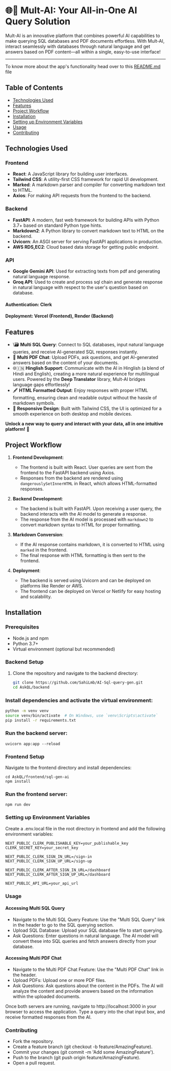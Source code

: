 # 🌐🤖 Mult-AI: Your All-in-One AI Query Solution

Mult-AI is an innovative platform that combines powerful AI capabilities to make querying SQL databases and PDF documents effortless. With Mult-AI, interact seamlessly with databases through natural language and get answers based on PDF content—all within a single, easy-to-use interface!

---

To know more about the app's functionality head over to this [README.md](AskQL/README.md) file

## Table of Contents
- [Technologies Used](#technologies-used)
- [Features](#features)
- [Project Workflow](#project-workflow)
- [Installation](#installation)
- [Setting up Environment Variables](#setting-up-environment-variables)
- [Usage](#usage)
- [Contributing](#contributing)

## Technologies Used

### Frontend
- **React**: A JavaScript library for building user interfaces.
- **Tailwind CSS**: A utility-first CSS framework for rapid UI development.
- **Marked**: A markdown parser and compiler for converting markdown text to HTML.
- **Axios**: For making API requests from the frontend to the backend.

### Backend
- **FastAPI**: A modern, fast web framework for building APIs with Python 3.7+ based on standard Python type hints.
- **Markdown2**: A Python library to convert markdown text to HTML on the backend.
- **Uvicorn**: An ASGI server for serving FastAPI applications in production.
- **AWS RDS,EC2**: Cloud based data storage for getting public endpoint.

### API
- **Google Gemini API**: Used for extracting texts from pdf and generating natural language response.
- **Groq API**: Used to create and process sql chain and generate response in natural language with respect to the user's question based on database.

#### Authentication: Clerk
#### Deployment: Vercel (Frontend), Render (Backend)

## Features

- \🗃️ **Multi SQL Query**: Connect to SQL databases, input natural language queries, and receive AI-generated SQL responses instantly.
- 📄 **Multi PDF Chat**: Upload PDFs, ask questions, and get AI-generated answers based on the content of your documents.
- 🌐🇮🇳 **Hinglish Support**: Communicate with the AI in Hinglish (a blend of Hindi and English), creating a more natural experience for multilingual users. Powered by the **Deep Translator** library, Mult-AI bridges language gaps effortlessly!
- 🖋️ **HTML Formatted Output**: Enjoy responses with proper HTML formatting, ensuring clean and readable output without the hassle of markdown symbols.
- 📱 **Responsive Design**: Built with Tailwind CSS, the UI is optimized for a smooth experience on both desktop and mobile devices.

**Unlock a new way to query and interact with your data, all in one intuitive platform!** 🚀


## Project Workflow

1. **Frontend Development**:
   - The frontend is built with React. User queries are sent from the frontend to the FastAPI backend using Axios.
   - Responses from the backend are rendered using `dangerouslySetInnerHTML` in React, which allows HTML-formatted responses.

2. **Backend Development**:
   - The backend is built with FastAPI. Upon receiving a user query, the backend interacts with the AI model to generate a response.
   - The response from the AI model is processed with `markdown2` to convert markdown syntax to HTML for proper formatting.

3. **Markdown Conversion**:
   - If the AI response contains markdown, it is converted to HTML using `marked` in the frontend.
   - The final response with HTML formatting is then sent to the frontend.

4. **Deployment**:
   - The backend is served using Uvicorn and can be deployed on platforms like Render or AWS.
   - The frontend can be deployed on Vercel or Netlify for easy hosting and scalability.

## Installation

### Prerequisites
- Node.js and npm
- Python 3.7+
- Virtual environment (optional but recommended)

### Backend Setup
1. Clone the repository and navigate to the backend directory:
   ```bash
   git clone https://github.com/SahiLmb/AI-Sql-query-gen.git
   cd AskQL/backend

### Install dependencies and activate the virtual environment:
```bash
python -m venv venv
source venv/bin/activate  # On Windows, use `venv\Scripts\activate`
pip install -r requirements.txt
```
### Run the backend server:
```
uvicorn app:app --reload
```

### Frontend Setup
Navigate to the frontend directory and install dependencies:
```
cd AskQL/frontend/sql-gen-ai
npm install
```
### Run the frontend server:
```
npm run dev
```

### Setting up Environment Variables
Create a .env.local file in the root directory in frontend and add the following environment variables:
```
NEXT_PUBLIC_CLERK_PUBLISHABLE_KEY=your_publishable_key
CLERK_SECRET_KEY=your_secret_key

NEXT_PUBLIC_CLERK_SIGN_IN_URL=/sign-in
NEXT_PUBLIC_CLERK_SIGN_UP_URL=/sign-up

NEXT_PUBLIC_CLERK_AFTER_SIGN_IN_URL=/dashboard
NEXT_PUBLIC_CLERK_AFTER_SIGN_UP_URL=/dashboard

NEXT_PUBLIC_API_URL=your_api_url
```

### Usage

#### Accessing Multi SQL Query
- Navigate to the Multi SQL Query Feature: Use the "Multi SQL Query" link in the header to go to the SQL querying section.
- Upload SQL Database: Upload your SQL database file to start querying.
- Ask Questions: Enter questions in natural language. The AI model will convert these into SQL queries and fetch answers directly from your database.

#### Accessing Multi PDF Chat
- Navigate to the Multi PDF Chat Feature: Use the "Multi PDF Chat" link in the header.
- Upload PDFs: Upload one or more PDF files.
- Ask Questions: Ask questions about the content in the PDFs. The AI will analyze the content and provide answers based on the information within the uploaded documents.

Once both servers are running, navigate to http://localhost:3000 in your browser to access the application.
Type a query into the chat input box, and receive formatted responses from the AI.

### Contributing
- Fork the repository.
- Create a feature branch (git checkout -b feature/AmazingFeature).
- Commit your changes (git commit -m 'Add some AmazingFeature').
- Push to the branch (git push origin feature/AmazingFeature).
- Open a pull request.



